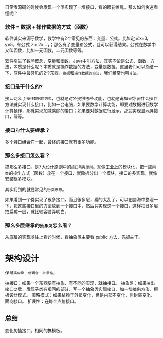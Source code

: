 日常看源码的时候会发现一个类实现了一堆接口，看的眼花缭乱。那么如何快速看懂呢？

### 软件  = 数据 + 操作数据的方式（函数）
软件其实来源于数学，数学中有2个常见的东西：变量、公式。比如定义x=3，y=5，有公式 z = 2x +y；那么有了变量和公式，就可以获得结果。公式在数学中又叫函数，比如一元函数，二元函数等等。

软件引进了数学概念，变量和函数，Java中叫方法，其实不论是公式、函数、方法，本质是什么呢？本质就是操作数据的方法，变量是数据。这里我们可以总结一下，软件中最常见的2个东西，`数据`和`操作数据的方法`，我们经常也叫`算法`。

### 接口是干什么的?
接口定义了`操作数据的方式`，也就是对外提供哪些功能，也就是说如果你要什么操作方法就实现什么接口，比如一台电脑，如果要数学计算功能，即要对数据进行数学计算操作，那就实现加减乘除的接口；如果要对数据进行展示，那就实现显示屏接口，等等。

### 接口为什么要继承？
多个接口组合在一起，最终的接口就有很多功能。

### 那么多接口怎么看？
搞那么多接口，是7大设计原则中的`接口隔离原则`。就像工业上的模块化，把一些`同类`的操作方式（函数）放在一个接口，就像拆分出一个模块，接口的多实现，就像安装很多模块。

其实用到的就是常见的`分类思想`。

如果看到一个类实现了很多接口，而且很多层，看的太乱了，可以在脑海中整理一下，把这些接口里的方法放到一个接口中，然后只实现这一个接口，这样把很多层拍扁成一层，就比较容易弄明白。

### 那么多层继承的`抽象类`怎么看？
从底层的实现类往上看的时候，看抽象类主要看 public 方法，先抓主干。


# 架构设计
保证`高内聚、低耦合、扩展性`。


抽接口：如果一个东西要有抽象，有不同的实现，就抽接口。
抽象类：如果抽出接口之后，发现子类有相同的部分，写一个抽象类实现接口，加一堆抽象方法，模板设计模式。
策略模式：如果依赖于外部变化，但是内部不变化，则封装变化，面向接口。
扩展性：在每个点加接口。

## 总结
变化的抽接口，相同的搞模板。

